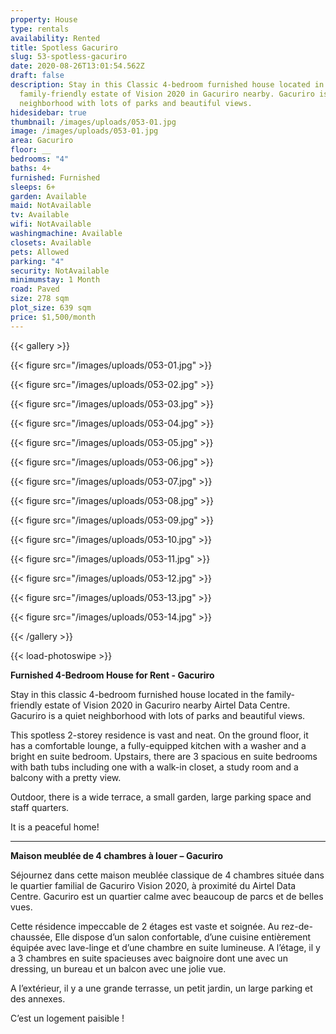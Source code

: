 ```yaml
---
property: House
type: rentals
availability: Rented
title: Spotless Gacuriro
slug: 53-spotless-gacuriro
date: 2020-08-26T13:01:54.562Z
draft: false
description: Stay in this Classic 4-bedroom furnished house located in the
  family-friendly estate of Vision 2020 in Gacuriro nearby. Gacuriro is a quiet
  neighborhood with lots of parks and beautiful views.
hidesidebar: true
thumbnail: /images/uploads/053-01.jpg
image: /images/uploads/053-01.jpg
area: Gacuriro
floor: __
bedrooms: "4"
baths: 4+
furnished: Furnished
sleeps: 6+
garden: Available
maid: NotAvailable
tv: Available
wifi: NotAvailable
washingmachine: Available
closets: Available
pets: Allowed
parking: "4"
security: NotAvailable
minimumstay: 1 Month
road: Paved
size: 278 sqm
plot_size: 639 sqm
price: $1,500/month
---
```

{{< gallery >}}

{{< figure src="/images/uploads/053-01.jpg" >}}

{{< figure src="/images/uploads/053-02.jpg" >}}

{{< figure src="/images/uploads/053-03.jpg" >}}

{{< figure src="/images/uploads/053-04.jpg" >}}

{{< figure src="/images/uploads/053-05.jpg" >}}

{{< figure src="/images/uploads/053-06.jpg" >}}

{{< figure src="/images/uploads/053-07.jpg" >}}

{{< figure src="/images/uploads/053-08.jpg" >}}

{{< figure src="/images/uploads/053-09.jpg" >}}

{{< figure src="/images/uploads/053-10.jpg" >}}

{{< figure src="/images/uploads/053-11.jpg" >}}

{{< figure src="/images/uploads/053-12.jpg" >}}

{{< figure src="/images/uploads/053-13.jpg" >}}

{{< figure src="/images/uploads/053-14.jpg" >}}

{{< /gallery >}}

{{< load-photoswipe >}}



**Furnished 4-Bedroom House for Rent - Gacuriro**

Stay in this classic 4-bedroom furnished house located in the family-friendly estate of Vision 2020 in Gacuriro nearby Airtel Data Centre. Gacuriro is a quiet neighborhood with lots of parks and beautiful views.

This spotless 2-storey residence is vast and neat. On the ground floor, it has a comfortable lounge, a fully-equipped kitchen with a washer and a bright en suite bedroom. Upstairs, there are 3 spacious en suite bedrooms with bath tubs including one with a walk-in closet, a study room and a balcony with a pretty view.

Outdoor, there is a wide terrace, a small garden, large parking space and staff quarters.

It is a peaceful home!

---

**Maison meublée de 4 chambres à louer – Gacuriro**

Séjournez dans cette maison meublée classique de 4 chambres située dans le quartier familial de Gacuriro Vision 2020, à proximité du Airtel Data Centre. Gacuriro est un quartier calme avec beaucoup de parcs et de belles vues.

Cette résidence impeccable de 2 étages est vaste et soignée. Au rez-de-chaussée, Elle dispose d’un salon confortable, d’une cuisine entièrement équipée avec lave-linge et d’une chambre en suite lumineuse. A l’étage, il y a 3 chambres en suite spacieuses avec baignoire dont une avec un dressing, un bureau et un balcon avec une jolie vue.

A l’extérieur, il y a une grande terrasse, un petit jardin, un large parking et des annexes.

C’est un logement paisible !
